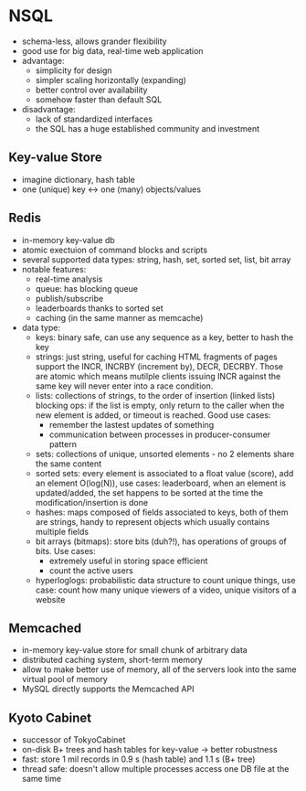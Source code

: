 # NSQL
  - schema-less, allows grander flexibility
  - good use for big data, real-time web application
  - advantage:
    + simplicity for design
    + simpler scaling horizontally (expanding)
    + better control over availability
    + somehow faster than default SQL
  - disadvantage:
    + lack of standardized interfaces
    + the SQL has a huge established community and investment

## Key-value Store
  - imagine dictionary, hash table
  - one (unique) key <-> one (many) objects/values


## Redis
  - in-memory key-value db
  - atomic exectuion of command blocks and scripts
  - several supported data types: string, hash, set, sorted set, list, bit array
  - notable features:
    + real-time analysis
    + queue: has blocking queue
    + publish/subscribe
    + leaderboards thanks to sorted set
    + caching (in the same manner as memcache)
  - data type:
    + keys: binary safe, can use any sequence as a key, better to hash the key
    + strings: just string, useful for caching HTML fragments of pages support the INCR, INCRBY (increment by), DECR, DECRBY. Those are atomic which means mutilple clients issuing INCR against the same key will never enter into a race condition.
    + lists: collections of strings, to the order of insertion (linked lists) blocking ops: if the list is empty, only return to the caller when the new element is added, or timeout is reached. Good use cases:
      * remember the lastest updates of something
      * communication between processes in producer-consumer pattern
    + sets: collections of unique, unsorted elements - no 2 elements share the same content
    + sorted sets: every element is associated to a float value (score), add an element O(log(N)), use cases: leaderboard, when an element is updated/added, the set happens to be sorted at the time the modification/insertion is done
    + hashes: maps composed of fields associated to keys, both of them are strings, handy to represent objects which usually contains multiple fields
    + bit arrays (bitmaps): store bits (duh?!), has operations of groups of bits. Use cases:
        * extremely useful in storing space efficient
        * count the active users
    + hyperloglogs: probabilistic data structure to count unique things, use case: count how many unique viewers of a video, unique visitors of a website


## Memcached
  - in-memory key-value store for small chunk of arbitrary data
  - distributed caching system, short-term memory
  - allow to make better use of memory, all of the servers look into the same virtual pool of memory
  - MySQL directly supports the Memcached API 


## Kyoto Cabinet
  - successor of TokyoCabinet
  - on-disk B+ trees and hash tables for key-value -> better robustness
  - fast: store 1 mil records in 0.9 s (hash table) and 1.1 s (B+ tree)
  - thread safe: doesn't allow multiple processes access one DB file at the same time
